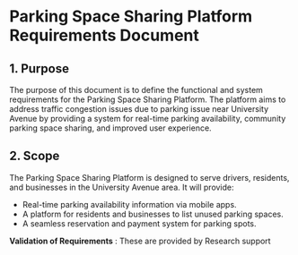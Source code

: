 # Parking Space Sharing Platform Requirements Document

## 1. Purpose
The purpose of this document is to define the functional and system requirements for the Parking Space Sharing Platform. The platform aims to address traffic congestion issues due to parking issue near University Avenue by providing a system for real-time parking availability, community parking space sharing, and improved user experience.

## 2. Scope
The Parking Space Sharing Platform is designed to serve drivers, residents, and businesses in the University Avenue area. It will provide:
- Real-time parking availability information via mobile apps.
- A platform for residents and businesses to list unused parking spaces.
- A seamless reservation and payment system for parking spots.  

**Validation of Requirements** : These are provided by Research support